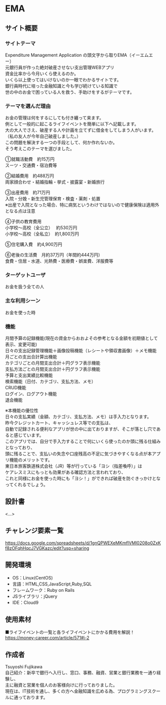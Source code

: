 # EMA

## サイト概要

### サイトテーマ
Expenditure Management Application の頭文字から取りEMA（イーエムエー）<br />
元銀行員が作った絶対破産させない支出管理WEBアプリ<br />
資金比率から今月いくら使えるのか。<br />
いくら以上使ってはいけないのか一眼でわかるサイトです。<br />
銀行員時代に培った金融知識と今も学び続けている知識で<br />
世の中のお金で困っている人を救う、手助けをするがテーマです。<br />

### テーマを選んだ理由
お金の管理は何をするにしても付き纏って来ます。<br />
例として一般的に起こるライフイベントを簡単に以下へ記載します。<br />
大の大人でさえ、破産する人や計画を立てずに借金をしてしまう人がいます。<br />
（私の友人が今年自己破産しました。）<br />
この問題を解決する一つの手段として、何か作れないか。<br />
そう考えこのテーマを選びました。

①就職活動費　約15万円<br />
スーツ・交通費・宿泊費等

②結婚費用　約488万円<br />
両家顔合わせ・結婚指輪・挙式・披露宴・新婚旅行

③出産費用　約71万円<br />
入院・分娩・新生児管理保育・検査・薬剤・処置<br />
※出産で入院となった場合、特に病気というわけではないので健康保険は適用外となる点は注意

④子供の教育費用<br />
小学校〜高校（全公立）　  約530万円<br />
小学校〜高校（全私立）　約1,800万円

⑤住宅購入費　約4,900万円

⑥老後の生活費　月約37万円（年間約444万円）<br />
食費・住居・水道、光熱費・医療費・娯楽費、洋服費等


### ターゲットユーザ
お金を扱う全ての人

### 主な利用シーン
お金を使った時

### 機能
月間予算の記録機能(現在の資金からおおよその参考となる金額を初期値として表示、変更可能)<br />
日々の支出記録管理機能＋画像投稿機能（レシートや領収書画像）＋メモ機能<br />
月ごとの支出合計算出機能<br />
カテゴリごとの月間支出合計＋円グラフ表示機能<br />
支払方法ごとの月間支出合計＋円グラフ表示機能<br />
予算と支出実績比較機能<br />
検索機能（日付、カテゴリ、支払方法、メモ）<br />
CRUD機能<br />
ログイン、ログアウト機能<br />
退会機能

※本機能の優位性<br />
日々の支払実績（金額、カテゴリ、支払方法、メモ）は手入力となります。<br />
昨今クレジットカート、キャッシュレス等での支払は、<br />
自動で記録される便利なアプリが世の中に出ておりますが、そこが落とし穴であると感じています。<br />
このアプリでは、自分で手入力することで何にいくら使ったのか頭に残る仕組みとなっており、<br />
頭に残ることで、支払いの失念や口座残高の不足に気づきやすくなる点が本アプリ機能のメリットです。<br />
東日本旅客鉄道株式会社（JR）等が行っている「ヨシ（指差喚呼）」は<br />
ケアレスミスにもっとも効果がある確認方法と言われており、<br />
これと同様にお金を使った時にも「ヨシ！」ができれば破産を防ぐきっかけとなってくれるでしょう。<br />



## 設計書
<...>

## チャレンジ要素一覧
https://docs.google.com/spreadsheets/d/1gnQPWEXeMKmfIVMl0208o0ZxKf8zOFqhHqcJ7VGKazc/edit?usp=sharing

## 開発環境
- OS：Linux(CentOS)
- 言語：HTML,CSS,JavaScript,Ruby,SQL
- フレームワーク：Ruby on Rails
- JSライブラリ：jQuery
- IDE：Cloud9

## 使用素材
■ライフイベントの一覧と各ライフイベントにかかる費用を解説！
https://money-career.com/article/571#i-2

## 作成者
Tsuyoshi Fujikawa<br />
自己紹介：新卒で銀行へ入行し、窓口、事務、融資、営業と銀行業務を一通り経験し、<br />
主に融資と営業を個人のお客様向けに行っておりました。<br />
現在は、IT技術を通し、多くの方へ金融知識を広める為、プログラミングスクールに通っております。
